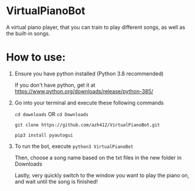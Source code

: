 # VirtualPianoBot
A virtual piano player, that you can train to play different songs, as well as the built-in songs.


# How to use:

  1. Ensure you have python installed (Python 3.8 recommended)
     
     If you don't have python, get it at https://www.python.org/downloads/release/python-385/
     
  2. Go into your terminal and execute these following commands
  
     `cd downloads` OR `cd Downloads`
     
     `git clone https://github.com/azh412/VirtualPianoBot.git`
     
     `pip3 install pyautogui`
     
  3. To run the bot, execute `python3 VirtualPianoBot` 
  
     Then, choose a song name based on the txt files in the new folder in Downloads
     
     Lastly, very quickly switch to the window you want to play the piano on, and wait until the song is finished!
